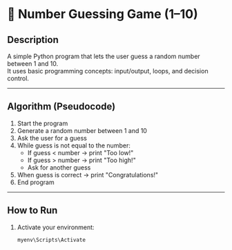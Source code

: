 # 🎯 Number Guessing Game (1–10)

## Description
A simple Python program that lets the user guess a random number between 1 and 10.  
It uses basic programming concepts: input/output, loops, and decision control.

---

## Algorithm (Pseudocode)
1. Start the program  
2. Generate a random number between 1 and 10  
3. Ask the user for a guess  
4. While guess is not equal to the number:  
   - If guess < number → print "Too low!"  
   - If guess > number → print "Too high!"  
   - Ask for another guess  
5. When guess is correct → print "Congratulations!"  
6. End program  

---

## How to Run
1. Activate your environment:
   ```bash
   myenv\Scripts\Activate
